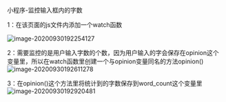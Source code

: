 小程序-监控输入框内的字数

1：在该页面的js文件内添加一个watch函数

![image-20200930192254127](D:\Study\notes\images\image-20200930192254127.png)

2：需要监控的是用户输入字数的个数，因为用户输入的字会保存在opinion这个变量里，所以在watch函数里创建一个与opinion变量同名的方法opinion()![image-20200930192611278](D:\Study\notes\images\image-20200930192611278.png)

3：在opinion()这个方法里将统计到的字数保存到word_count这个变量里![image-20200930192920481](D:\Study\notes\images\image-20200930192920481.png)